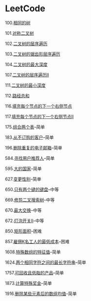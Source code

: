 # LeetCode

100.[相同的树](https://github.com/Adler2030/LeetCode/blob/main/Breadth-First-Search/100相同的树.md)

101.[对称二叉树](https://github.com/Adler2030/LeetCode/blob/main/Breadth-First-Search/101对称二叉树.md)

102.[二叉树的层序遍历](https://github.com/Adler2030/LeetCode/blob/main/Breadth-First-Search/102二叉树的层序遍历.md)

103.[二叉树的锯齿形层序遍历](https://github.com/Adler2030/LeetCode/blob/main/Breadth-First-Search/103二叉树的锯齿形层序遍历.md)

104.[二叉树的最大深度](https://github.com/Adler2030/LeetCode/blob/main/Breadth-First-Search/104二叉树的最大深度.md)

107.[二叉树的层序遍历Ⅱ](https://github.com/Adler2030/LeetCode/blob/main/Breadth-First-Search/107二叉树的层序遍历Ⅱ.md)

111.[二叉树的最小深度](https://github.com/Adler2030/LeetCode/blob/main/Breadth-First-Search/111二叉树的最小深度.md)

112.[路经总和](https://github.com/Adler2030/LeetCode/blob/main/Breadth-First-Search/112路经总和.md)

116.[填充每个节点的下一个右侧节点](https://github.com/Adler2030/LeetCode/blob/main/Breadth-First-Search/116填充每个节点的下一个右侧节点.md)

117.[填充每个节点的下一个右侧节点Ⅱ](https://github.com/Adler2030/LeetCode/blob/main/Breadth-First-Search/117填充每个节点的下一个右侧节点Ⅱ.md)

175.[组合两个表](https://github.com/Adler2030/LeetCode/blob/main/MySQL/175组合两个表.md)–简单

183.[从不订购的客户](https://github.com/Adler2030/LeetCode/blob/main/MySQL/183从不订购的客户.md)–简单

196.[删除重复的电子邮箱](https://github.com/Adler2030/LeetCode/blob/main/MySQL/196删除重复的电子邮箱.md)–简单

584.[寻找用户推荐人](https://github.com/Adler2030/LeetCode/blob/main/MySQL/584寻找用户推荐人.md)–简单

595.[大的国家](https://github.com/Adler2030/LeetCode/blob/main/MySQL/595大的国家.md)–简单

627.[变更性别](https://github.com/Adler2030/LeetCode/blob/main/MySQL/627变更性别.md)–简单

650.[只有两个键的键盘](https://github.com/Adler2030/LeetCode/blob/main/Recursion/650只有两个键的键盘.md)–中等

669.[修剪二叉搜索树](https://github.com/Adler2030/LeetCode/blob/main/BinaryTree/669修剪二叉搜索树.md)–中等

670.[最大交换](https://github.com/Adler2030/LeetCode/blob/main/Greedy/670最大交换.md)–中等

672.[灯泡开关Ⅱ](https://github.com/Adler2030/LeetCode/blob/main/Math/672灯泡开关Ⅱ.md)–中等

850.[矩形面积](https://github.com/Adler2030/LeetCode/blob/main/Math/850矩形面积.md)–困难

857.[雇佣K名工人的最低成本](https://github.com/Adler2030/LeetCode/blob/main/Greedy/857雇佣K名工人的最低成本.md)–困难

1608.[特殊数组的特征值](https://github.com/Adler2030/LeetCode/blob/main/Sort/1608特殊数组的特征值.md)–简单

1624.[两个相同字符之间的最长字符串](https://github.com/Adler2030/LeetCode/blob/main/Hash/1624两个相同字符之间的最长字符串.md)–简单

1757.[可回收且低脂的产品](https://github.com/Adler2030/LeetCode/blob/main/MySQL/1757可回收且低脂的产品.md)–简单

1873.[计算特殊奖金](https://github.com/Adler2030/LeetCode/blob/main/MySQL/1873计算特殊奖金.md)–简单

1916.[删除某些元素后的数组均值](https://github.com/Adler2030/LeetCode/blob/main/Sort/1916删除某些元素后的数组均值.md)–简单
